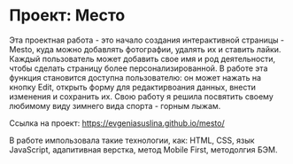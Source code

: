 # Проект: Место

Эта проектная работа - это начало создания интерактивной страницы - Mesto, куда можно добавлять фотографии, удалять их и ставить лайки. Каждый пользователь может добавить свое имя и род деятельности, чтобы сделать страницу более персонализированной. В работе эта функция становится доступна пользователю: он может нажать на кнопку Edit, открыть форму для редактирвоания данных, внести изменения и сохранить их. 
Свою работу я решила посвятить своему любимому виду зимнего вида спорта - горным лыжам. 

Ссылка на проект: https://evgeniasuslina.github.io/mesto/

В работе импользовала такие технологии, как: HTML, CSS, язык JavaScript, адапитивная верстка, метод Mobile First, методолгия БЭМ.
